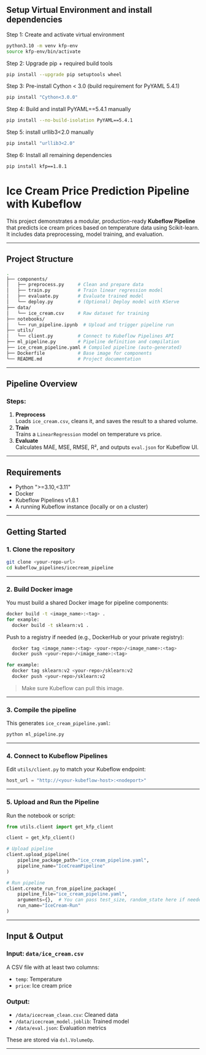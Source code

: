 ## Setup Virtual Environment and install dependencies

Step 1: Create and activate virtual environment
```bash
python3.10 -m venv kfp-env
source kfp-env/bin/activate
```
Step 2: Upgrade pip + required build tools
```bash
pip install --upgrade pip setuptools wheel
```
Step 3: Pre-install Cython < 3.0 (build requirement for PyYAML 5.4.1)
```bash
pip install "Cython<3.0.0"
```
Step 4: Build and install PyYAML==5.4.1 manually
```bash
pip install --no-build-isolation PyYAML==5.4.1
```
Step 5: install urllib3<2.0 manually
```bash
pip install "urllib3<2.0"
```
Step 6: Install all remaining dependencies
```bash
pip install kfp==1.8.1 
```
# Ice Cream Price Prediction Pipeline with Kubeflow

This project demonstrates a modular, production-ready **Kubeflow Pipeline** that predicts ice cream prices based on temperature data using Scikit-learn. It includes data preprocessing, model training, and evaluation.

---

## Project Structure

```bash
.
├── components/
│   ├── preprocess.py     # Clean and prepare data
│   ├── train.py          # Train linear regression model
│   ├── evaluate.py       # Evaluate trained model
│   └── deploy.py         # (Optional) Deploy model with KServe
├── data/
│   └── ice_cream.csv     # Raw dataset for training
├── notebooks/
│   └── run_pipeline.ipynb  # Upload and trigger pipeline run
├── utils/
│   └── client.py         # Connect to Kubeflow Pipelines API
├── ml_pipeline.py        # Pipeline definition and compilation
├── ice_cream_pipeline.yaml # Compiled pipeline (auto-generated)
├── Dockerfile            # Base image for components
└── README.md             # Project documentation
```

---

## Pipeline Overview

### Steps:
1. **Preprocess**  
   Loads `ice_cream.csv`, cleans it, and saves the result to a shared volume.
2. **Train**  
   Trains a `LinearRegression` model on temperature vs price.
3. **Evaluate**  
   Calculates MAE, MSE, RMSE, R², and outputs `eval.json` for Kubeflow UI.

---

## Requirements

- Python ">=3.10,<3.11"
- Docker
- Kubeflow Pipelines v1.8.1
- A running Kubeflow instance (locally or on a cluster)

---

## Getting Started

### 1. Clone the repository

```bash
git clone <your-repo-url>
cd kubeflow_pipelines/icecream_pipeline
```

---

### 2. Build Docker image

You must build a shared Docker image for pipeline components:

```bash
docker build -t <image_name>:<tag> .
for example: 
  docker build -t sklearn:v1 .
```

Push to a registry if needed (e.g., DockerHub or your private registry):

```bash
  docker tag <image_name>:<tag> <your-repo>/<image_name>:<tag>
  docker push <your-repo>/<image_name>:<tag>

for example:
  docker tag sklearn:v2 <your-repo>/sklearn:v2
  docker push <your-repo>/sklearn:v2
```

> Make sure Kubeflow can pull this image.

---

### 3. Compile the pipeline

This generates `ice_cream_pipeline.yaml`:

```bash
python ml_pipeline.py
```

---

### 4. Connect to Kubeflow Pipelines

Edit `utils/client.py` to match your Kubeflow endpoint:

```python
host_url = "http://<your-kubeflow-host>:<nodeport>"
```
---

### 5. Upload and Run the Pipeline

Run the notebook or script:

```python
from utils.client import get_kfp_client

client = get_kfp_client()

# Upload pipeline
client.upload_pipeline(
    pipeline_package_path="ice_cream_pipeline.yaml",
    pipeline_name="IceCreamPipeline"
)

# Run pipeline
client.create_run_from_pipeline_package(
    pipeline_file="ice_cream_pipeline.yaml",
    arguments={},  # You can pass test_size, random_state here if needed
    run_name="IceCream-Run"
)
```

---

## Input & Output

### Input: `data/ice_cream.csv`
A CSV file with at least two columns:
- `temp`: Temperature
- `price`: Ice cream price

### Output:
- `/data/icecream_clean.csv`: Cleaned data
- `/data/icecream_model.joblib`: Trained model
- `/data/eval.json`: Evaluation metrics

These are stored via `dsl.VolumeOp`.

---
